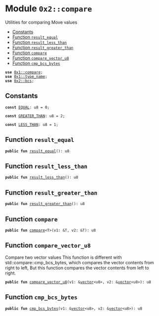 
<a name="0x2_compare"></a>

# Module `0x2::compare`

Utilities for comparing Move values


-  [Constants](#@Constants_0)
-  [Function `result_equal`](#0x2_compare_result_equal)
-  [Function `result_less_than`](#0x2_compare_result_less_than)
-  [Function `result_greater_than`](#0x2_compare_result_greater_than)
-  [Function `compare`](#0x2_compare_compare)
-  [Function `compare_vector_u8`](#0x2_compare_compare_vector_u8)
-  [Function `cmp_bcs_bytes`](#0x2_compare_cmp_bcs_bytes)


<pre><code><b>use</b> <a href="">0x1::compare</a>;
<b>use</b> <a href="">0x1::type_name</a>;
<b>use</b> <a href="bcs.md#0x2_bcs">0x2::bcs</a>;
</code></pre>



<a name="@Constants_0"></a>

## Constants


<a name="0x2_compare_EQUAL"></a>



<pre><code><b>const</b> <a href="compare.md#0x2_compare_EQUAL">EQUAL</a>: u8 = 0;
</code></pre>



<a name="0x2_compare_GREATER_THAN"></a>



<pre><code><b>const</b> <a href="compare.md#0x2_compare_GREATER_THAN">GREATER_THAN</a>: u8 = 2;
</code></pre>



<a name="0x2_compare_LESS_THAN"></a>



<pre><code><b>const</b> <a href="compare.md#0x2_compare_LESS_THAN">LESS_THAN</a>: u8 = 1;
</code></pre>



<a name="0x2_compare_result_equal"></a>

## Function `result_equal`



<pre><code><b>public</b> <b>fun</b> <a href="compare.md#0x2_compare_result_equal">result_equal</a>(): u8
</code></pre>



<a name="0x2_compare_result_less_than"></a>

## Function `result_less_than`



<pre><code><b>public</b> <b>fun</b> <a href="compare.md#0x2_compare_result_less_than">result_less_than</a>(): u8
</code></pre>



<a name="0x2_compare_result_greater_than"></a>

## Function `result_greater_than`



<pre><code><b>public</b> <b>fun</b> <a href="compare.md#0x2_compare_result_greater_than">result_greater_than</a>(): u8
</code></pre>



<a name="0x2_compare_compare"></a>

## Function `compare`



<pre><code><b>public</b> <b>fun</b> <a href="">compare</a>&lt;T&gt;(v1: &T, v2: &T): u8
</code></pre>



<a name="0x2_compare_compare_vector_u8"></a>

## Function `compare_vector_u8`

Compare two vector<u8> values
This function is different with std::compare::cmp_bcs_bytes, which compares the vector contents from right to left,
But this function compares the vector contents from left to right.


<pre><code><b>public</b> <b>fun</b> <a href="compare.md#0x2_compare_compare_vector_u8">compare_vector_u8</a>(v1: &<a href="">vector</a>&lt;u8&gt;, v2: &<a href="">vector</a>&lt;u8&gt;): u8
</code></pre>



<a name="0x2_compare_cmp_bcs_bytes"></a>

## Function `cmp_bcs_bytes`



<pre><code><b>public</b> <b>fun</b> <a href="compare.md#0x2_compare_cmp_bcs_bytes">cmp_bcs_bytes</a>(v1: &<a href="">vector</a>&lt;u8&gt;, v2: &<a href="">vector</a>&lt;u8&gt;): u8
</code></pre>
